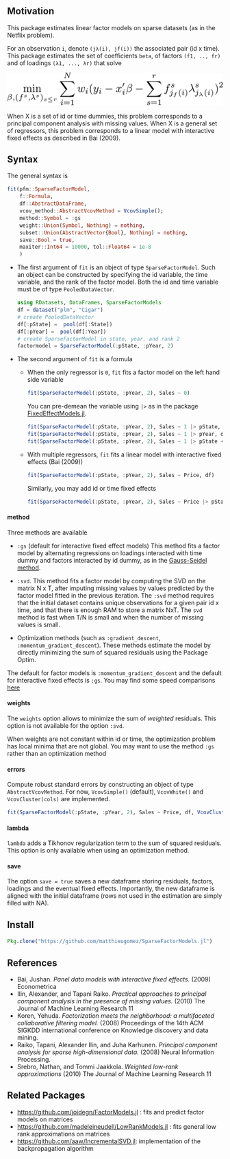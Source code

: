 
## Motivation

This package estimates linear factor models on sparse datasets (as in the Netflix problem).

For an observation `i`, denote `(jλ(i), jf(i))` the associated pair (id x time).  This package estimates the set of coefficients `beta`, of factors `(f1, .., fr)` and of loadings `(λ1, ..., λr)` that solve

![minimization](img/minimization.png)


When X is a set of id or time dummies, this problem corresponds to a principal component analysis with missing values. When X is a general set of regressors, this problem corresponds to a linear model with interactive fixed effects as described in Bai (2009).


## Syntax

The general syntax is
```julia
fit(pfm::SparseFactorModel,
	f::Formula, 
    df::AbstractDataFrame, 
    vcov_method::AbstractVcovMethod = VcovSimple();
 	method::Symbol = :gs
    weight::Union(Symbol, Nothing) = nothing, 
    subset::Union(AbstractVector{Bool}, Nothing) = nothing,
    save::Bool = true, 
    maxiter::Int64 = 10000, tol::Float64 = 1e-8
    )
```


- The first argument of `fit` is an object of type `SparseFactorModel`. Such an object can be constructed by specifying the id variable, the time variable, and the rank of the factor model. Both the id and time variable must be of type `PooledDataVector`.

	```julia
	using RDatasets, DataFrames, SparseFactorModels
	df = dataset("plm", "Cigar")
	# create PooledDataVector
	df[:pState] =  pool(df[:State])
	df[:pYear] =  pool(df[:Year])
	# create SparseFactorModel in state, year, and rank 2
	factormodel = SparseFactorModel(:pState, :pYear, 2)
	```

- The second argument of `fit` is a formula
	- When the only regressor is `0`, `fit` fits a factor model on the left hand side variable

		```julia
		fit(SparseFactorModel(:pState, :pYear, 2), Sales ~ 0)
		```

		You can pre-demean the variable using `|>` as in the package [FixedEffectModels.jl](https://github.com/matthieugomez/FixedEffectModels.jl).

		```julia
		fit(SparseFactorModel(:pState, :pYear, 2), Sales ~ 1 |> pState, df)
		fit(SparseFactorModel(:pState, :pYear, 2), Sales ~ 1 |> pYear, df)
		fit(SparseFactorModel(:pState, :pYear, 2), Sales ~ 1 |> pState + pYear, df)
		```

	- With multiple regressors, `fit` fits a linear model with interactive fixed effects (Bai (2009))
	

		```julia
		fit(SparseFactorModel(:pState, :pYear, 2), Sales ~ Price, df)
		```

		Similarly, you may add id  or time fixed effects
		```julia
		fit(SparseFactorModel(:pState, :pYear, 2), Sales ~ Price |> pState, df)
		```


#### method
Three methods are available

- `:gs` (default for interactive fixed effect models) This method fits a factor model by alternating regressions on loadings interacted with time dummy and factors interacted by id dummy, as in the [Gauss-Seidel method](https://en.wikipedia.org/wiki/Gauss%E2%80%93Seidel_method). 


- `:svd`. This method fits a factor model by computing the SVD on the matrix N x T, after imputing missing values by values predicted by the factor model fitted in the previous iteration. The `:svd` method requires that the initial dataset contains unique observations for a given pair id x time, and that there is enough RAM to store a matrix NxT. The `svd` method is fast when T/N is small and when the number of missing values is small.


- Optimization methods (such as `:gradient_descent`, `:momentum_gradient_descent`). These methods estimate the model by directly minimizing the sum of squared residuals using the Package Optim. 


The default for factor models is `:momentum_gradient_descent` and the default for interactive fixed effects is `:gs`.
You may find some speed comparisons [here](benchmark/benchmark.md)



#### weights

The `weights` option allows to minimize the sum of *weighted* residuals. This option is not available for the option `:svd`. 

When weights are not constant within id or time, the optimization problem has local minima that are not global. You may want to use the method `:gs` rather than an optimization method


#### errors
Compute robust standard errors by constructing an object of type `AbstractVcovMethod`. For now, `VcovSimple()` (default), `VcovWhite()` and `VcovCluster(cols)` are implemented.

```julia
fit(SparseFactorModel(:pState, :pYear, 2), Sales ~ Price, df, VcovCluster(:pState))
```

#### lambda
`lambda` adds a Tikhonov regularization term to the sum of squared residuals. This option is only available when using an optimization method.

#### save
The option `save = true` saves a new dataframe storing residuals, factors, loadings and the eventual fixed effects. Importantly, the new dataframe is aligned with the initial dataframe (rows not used in the estimation are simply filled with NA).

## Install

```julia
Pkg.clone("https://github.com/matthieugomez/SparseFactorModels.jl")
```

## References
- Bai, Jushan. *Panel data models with interactive fixed effects.* (2009) Econometrica 
- Ilin, Alexander, and Tapani Raiko. *Practical approaches to principal component analysis in the presence of missing values.* (2010) The Journal of Machine Learning Research 11 
-  Koren, Yehuda. *Factorization meets the neighborhood: a multifaceted collaborative filtering model.* (2008) Proceedings of the 14th ACM SIGKDD international conference on Knowledge discovery and data mining. 
- Raiko, Tapani, Alexander Ilin, and Juha Karhunen. *Principal component analysis for sparse high-dimensional data.* (2008) Neural Information Processing.
- Srebro, Nathan, and Tommi Jaakkola. *Weighted low-rank approximations* (2010) The Journal of Machine Learning Research 11 

## Related Packages
- https://github.com/joidegn/FactorModels.jl : fits and predict factor models on matrices
- https://github.com/madeleineudell/LowRankModels.jl : fits general low rank approximations on matrices
- https://github.com/aaw/IncrementalSVD.jl: implementation of the backpropagation algorithm

